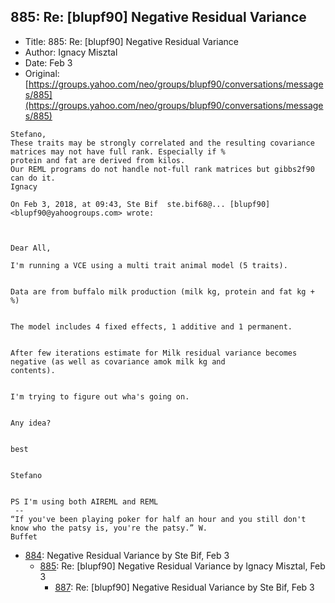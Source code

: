 ## 885: Re: [blupf90] Negative Residual Variance

- Title: 885: Re: [blupf90] Negative Residual Variance
- Author: Ignacy Misztal
- Date: Feb 3
- Original: [https://groups.yahoo.com/neo/groups/blupf90/conversations/messages/885](https://groups.yahoo.com/neo/groups/blupf90/conversations/messages/885)

```
Stefano,
These traits may be strongly correlated and the resulting covariance matrices may not have full rank. Especially if %
protein and fat are derived from kilos. 
Our REML programs do not handle not-full rank matrices but gibbs2f90 can do it.  
Ignacy

On Feb 3, 2018, at 09:43, Ste Bif  ste.bif68@... [blupf90] <blupf90@yahoogroups.com> wrote:



Dear All,

I'm running a VCE using a multi trait animal model (5 traits).


Data are from buffalo milk production (milk kg, protein and fat kg + %)


The model includes 4 fixed effects, 1 additive and 1 permanent.


After few iterations estimate for Milk residual variance becomes negative (as well as covariance amok milk kg and
contents).


I'm trying to figure out wha's going on. 


Any idea?


best


Stefano


PS I'm using both AIREML and REML
 -- 
“If you've been playing poker for half an hour and you still don't know who the patsy is, you're the patsy.” W.
Buffet 
```

- [884](0884.md): Negative Residual Variance by Ste Bif, Feb 3
    - [885](0885.md): Re: [blupf90] Negative Residual Variance by Ignacy Misztal, Feb 3
        - [887](0887.md): Re: [blupf90] Negative Residual Variance by Ste Bif, Feb 3
